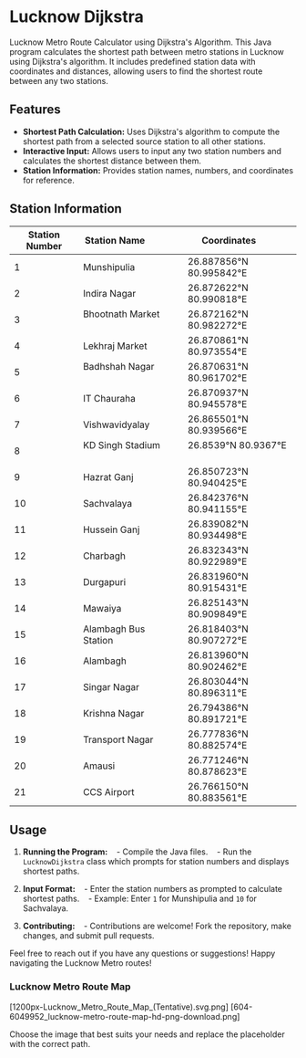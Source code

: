 # Lucknow Dijkstra

Lucknow Metro Route Calculator using Dijkstra's Algorithm. This Java program calculates the shortest path between metro stations in Lucknow using Dijkstra's algorithm. It includes predefined station data with coordinates and distances, allowing users to find the shortest route between any two stations.

## Features

- **Shortest Path Calculation:** Uses Dijkstra's algorithm to compute the shortest path from a selected source station to all other stations.
- **Interactive Input:** Allows users to input any two station numbers and calculates the shortest distance between them.
- **Station Information:** Provides station names, numbers, and coordinates for reference.

## Station Information

| Station Number | Station Name             | Coordinates          |
|----------------|--------------------------|----------------------|
| 1              | Munshipulia              | 26.887856°N 80.995842°E |
| 2              | Indira Nagar             | 26.872622°N 80.990818°E |
| 3              | Bhootnath Market         | 26.872162°N 80.982272°E |
| 4              | Lekhraj Market           | 26.870861°N 80.973554°E |
| 5              | Badhshah Nagar           | 26.870631°N 80.961702°E |
| 6              | IT Chauraha              | 26.870937°N 80.945578°E |
| 7              | Vishwavidyalay           | 26.865501°N 80.939566°E |
| 8              | KD Singh Stadium         | 26.8539°N 80.9367°E     |
| 9              | Hazrat Ganj              | 26.850723°N 80.940425°E |
| 10             | Sachvalaya               | 26.842376°N 80.941155°E |
| 11             | Hussein Ganj             | 26.839082°N 80.934498°E |
| 12             | Charbagh                 | 26.832343°N 80.922989°E |
| 13             | Durgapuri                | 26.831960°N 80.915431°E |
| 14             | Mawaiya                  | 26.825143°N 80.909849°E |
| 15             | Alambagh Bus Station     | 26.818403°N 80.907272°E |
| 16             | Alambagh                 | 26.813960°N 80.902462°E |
| 17             | Singar Nagar             | 26.803044°N 80.896311°E |
| 18             | Krishna Nagar            | 26.794386°N 80.891721°E |
| 19             | Transport Nagar          | 26.777836°N 80.882574°E |
| 20             | Amausi                   | 26.771246°N 80.878623°E |
| 21             | CCS Airport              | 26.766150°N 80.883561°E |

## Usage

1. **Running the Program:**
   - Compile the Java files.
   - Run the `LucknowDijkstra` class which prompts for station numbers and displays shortest paths.

2. **Input Format:**
   - Enter the station numbers as prompted to calculate shortest paths.
   - Example: Enter `1` for Munshipulia and `10` for Sachvalaya.

3. **Contributing:**
   - Contributions are welcome! Fork the repository, make changes, and submit pull requests.

Feel free to reach out if you have any questions or suggestions! Happy navigating the Lucknow Metro routes!

### Lucknow Metro Route Map

[1200px-Lucknow_Metro_Route_Map_(Tentative).svg.png]
[604-6049952_lucknow-metro-route-map-hd-png-download.png]

Choose the image that best suits your needs and replace the placeholder with the correct path.
